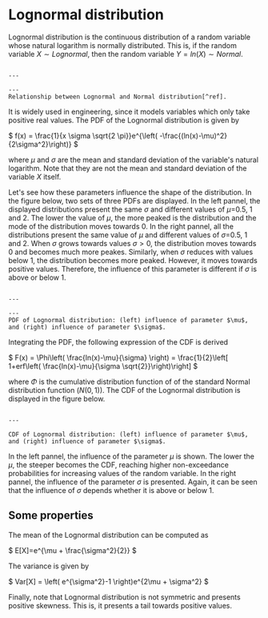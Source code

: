 
# Lognormal distribution

Lognormal distribution is the continuous distribution of a random variable whose natural logarithm is normally distributed. This is, if the random variable $X \sim Lognormal$, then the random variable $Y=ln(X) \sim Normal$.

```{figure} /sandbox/continuous/figures/Lognormal_Distribution.svg

---

---
Relationship between Lognormal and Normal distribution[^ref].
```

 It is widely used in engineering, since it models variables which only take positive real values.  The PDF of the Lognormal distribution is given by 

$
f(x) = \frac{1}{x \sigma \sqrt{2 \pi}}e^{\left( -\frac{(ln(x)-\mu)^2}{2\sigma^2}\right)}
$

where $\mu$ and $\sigma$ are the mean and standard deviation of the variable's natural logarithm. Note that they are not the mean and standard deviation of the variable $X$ itself.

Let's see how these parameters influence the shape of the distribution. In the figure below, two sets of three PDFs are displayed. In the left pannel, the displayed distributions present the same $\sigma$ and different values of $\mu=$0.5, 1 and 2. The lower the value of $\mu$, the more peaked is the distribution and the mode of the distribution moves towards 0. In the right pannel, all the distributions present the same value of $\mu$ and different values of $\sigma=$0.5, 1 and 2. When $\sigma$ grows towards values $\sigma>0$, the distribution moves towards 0 and becomes much more peakes. Similarly, when $\sigma$ reduces with values below 1, the distribution becomes more peaked. However, it moves towards positive values. Therefore, the influence of this parameter is different if $\sigma$ is above or below 1. 

```{figure} /sandbox/continuous/figures/logn_density.png

---

---
PDF of Lognormal distribution: (left) influence of parameter $\mu$, and (right) influence of parameter $\sigma$.
```

Integrating the PDF, the following expression of the CDF is derived

$
F(x) = \Phi\left( \frac{ln(x)-\mu}{\sigma} \right) = \frac{1}{2}\left[ 1+erf\left( \frac{ln(x)-\mu}{\sigma \sqrt{2}}\right)\right]
$

where $\Phi$ is the cumulative distribution function of of the standard Normal distribution function ($N(0,1)$). The CDF of the Lognormal distribution is displayed in the figure below.

```{figure} /sandbox/continuous/figures/logn_cdf.png

---

CDF of Lognormal distribution: (left) influence of parameter $\mu$, and (right) influence of parameter $\sigma$.
```

In the left pannel, the influence of the parameter $\mu$ is shown. The lower the $\mu$, the steeper becomes the CDF, reaching higher non-exceedance probabilities for increasing values of the random variable. In the right pannel, the influence of the parameter $\sigma$ is presented. Again, it can be seen that the influence of $\sigma$ depends whether it is above or below 1.

## Some properties

The mean of the Lognormal distribution can be computed as

$
E[X]=e^{\mu + \frac{\sigma^2}{2}}
$

The variance is given by

$
Var[X] = \left( e^{\sigma^2}-1 \right)e^{2\mu + \sigma^2}
$

Finally, note that Lognormal distribution is not symmetric and presents positive skewness. This is, it presents a tail towards positive values.

[^ref]: "Lognormal Distribution" by StijnDeVuyst is licensed under CC BY-SA 4.0. To view a copy of this license, visit https://creativecommons.org/licenses/by-sa/4.0/?ref=openverse.